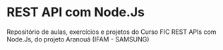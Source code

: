 # REST API com Node.Js
Repositório de aulas, exercícios e projetos do Curso FIC REST APIs com Node.Js, do projeto Aranouá (IFAM - SAMSUNG)
